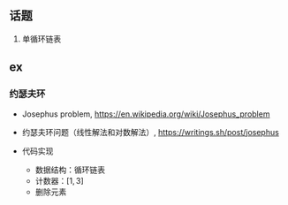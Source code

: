 ## 话题

1. 单循环链表

## ex

### 约瑟夫环

- Josephus problem, https://en.wikipedia.org/wiki/Josephus_problem
- 约瑟夫环问题（线性解法和对数解法）, https://writings.sh/post/josephus

- 代码实现
	- 数据结构：循环链表
	- 计数器：$[1, 3]$
	- 删除元素